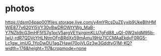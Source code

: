 # photos

https://dsm04pap001files.storage.live.com/y4mYRcsDuZEyxib9UkeBlhHMWIE877v620Yl5VY30vBwDROWtYWg_MaB-Y7NZb9cG3mHF5fS7g1pcV5argVEYsjrgimKLU7gFd88_uQI-0W2pIdM95b-lwU-rdR7QDVcYHLNtmOFnBRdXx59mAmu19Hz7ICCMAaEkdvF0RG5-Lc1gw_imUG_1YoDwDU1agZHawI70ojVLGz3w3GddtyG1M-KQ?width=176&height=117&cropmode=none